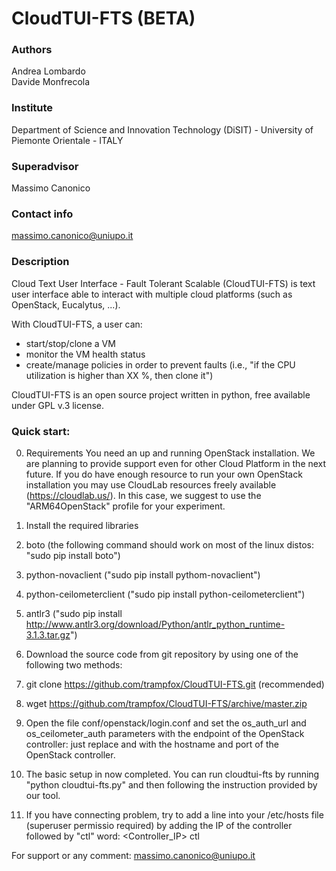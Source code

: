 # CloudTUI-FTS (BETA)

### Authors
Andrea Lombardo<br/>
Davide Monfrecola

### Institute
Department of Science and Innovation Technology (DiSIT) - University of Piemonte Orientale - ITALY

### Superadvisor
Massimo Canonico

### Contact info
massimo.canonico@uniupo.it

### Description
Cloud Text User Interface - Fault Tolerant Scalable (CloudTUI-FTS)
is text user interface able to interact with multiple
cloud platforms (such as OpenStack, Eucalytus, ...).

With CloudTUI-FTS, a user can:
- start/stop/clone a VM
- monitor the VM health status
- create/manage policies in order to prevent faults (i.e.,
"if the CPU utilization is higher than XX %, then clone it")

CloudTUI-FTS is an open source project written in python,
free available under GPL v.3 license.

### Quick start:

0. Requirements
	You need an up and running OpenStack installation. We are planning
	to provide support even for other Cloud Platform in the next future.
	If you do have enough resource to run your own OpenStack installation
	you may use CloudLab resources freely available (https://cloudlab.us/).
	In this case, we suggest to use the "ARM64OpenStack" profile for your
	experiment.
1. Install the required libraries
  1. boto (the following command should work on most 
			of the linux distos:
	 		"sudo pip install boto")
  2. python-novaclient ("sudo pip install pythom-novaclient")
  3. python-ceilometerclient ("sudo pip install python-ceilometerclient")
  4. antlr3 ("sudo pip install http://www.antlr3.org/download/Python/antlr_python_runtime-3.1.3.tar.gz")

2. Download the source code from git repository by using one of the following two methods:
  1. git clone https://github.com/trampfox/CloudTUI-FTS.git (recommended)
  2. wget https://github.com/trampfox/CloudTUI-FTS/archive/master.zip

3. Open the file conf/openstack/login.conf and set the os_auth_url and os_ceilometer_auth parameters with the endpoint of the OpenStack controller: just
    replace <HOSTNAME> and <PORT> with the hostname and port of the OpenStack controller.

4. The basic setup in now completed. You can run cloudtui-fts by running "python cloudtui-fts.py" and then following the instruction provided by our tool.

5. If you have connecting problem, try to add a line into your /etc/hosts file (superuser permissio required) by adding the IP of the controller followed by "ctl" word:
<Controller_IP> ctl

For support or any comment: massimo.canonico@uniupo.it
